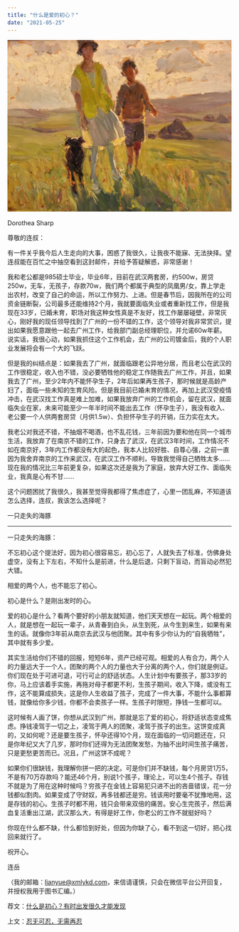 ```yaml
---
title: "什么是爱的初心？"
date: "2021-05-25"
---
```


![连岳文章](images/连岳文章picture-19.jpg)

Dorothea Sharp

  

尊敬的连叔：

  

有一件关乎我今后人生走向的大事，困惑了我很久，让我夜不能寐、无法抉择。望连叔能在百忙之中抽空看到这封邮件，并给予答疑解惑，非常感谢！

  

我和老公都是985硕士毕业，毕业6年，目前在武汉两套房，约500w，房贷250w，无车，无孩子，存款70w，我们两个都属于典型的凤凰男/女，靠上学走出农村，改变了自己的命运，所以工作努力、上进。但是春节后，因我所在的公司资金链断裂，公司最多还能维持2个月，我就要面临失业或者重新找工作，但是我现在33岁，已婚未育，职场对我这种女性真是不友好，找工作屡屡碰壁，非常灰心，刚好我的现任领导找到了广州的一份不错的工作，这个领导对我非常赏识，提出如果我愿意跟他一起去广州工作，给我部门副总经理职位，并允诺60w年薪。说实话，我很心动，如果我抓住这个工作机会，去广州的公司镀金后，我的个人职业发展将会有一个大的飞跃。

  

但是我的纠结点是：如果我去了广州，就面临跟老公异地分居，而且老公在武汉的工作很稳定，收入也不错，没必要牺牲他的稳定工作随我去广州工作，并且，如果我去了广州，至少2年内不能怀孕生子，2年后如果再生孩子，那时候就是高龄产妇了，面临一些未知的生育风险。但是我目前已婚未育的情况，再加上武汉受疫情冲击，在武汉找工作真是难上加难，如果我放弃广州的工作机会，留在武汉，就面临失业在家，未来可能至少一年半时间不能出去工作（怀孕生子），我没有收入、老公要一个人供两套房贷（月供1.5w）、负担怀孕生子的开销，压力实在太大。

  

我老公对我还不错，不抽烟不喝酒，也不乱花钱，三年前因为要和他在同一个城市生活，我放弃了在南京不错的工作，只身去了武汉，在武汉3年时间，工作情况不如在南京好，3年内工作都没有大的起色，我本人比较好胜、自尊心强，之前一直因为我舍弃南京的工作来武汉，在武汉工作不顺利，导致我觉得自己牺牲太多......现在我的情况比三年前更复杂，如果这次还是我为了家庭，放弃大好工作、面临失业，我真是心有不甘……

  

这个问题困扰了我很久，我甚至觉得我都得了焦虑症了，心里一团乱麻，不知道该怎么选择，连叔，我该怎么选择呢？

  

一只走失的海豚

  

* * *

  

一只走失的海豚：

  

不忘初心这个提法好，因为初心很容易忘，初心忘了，人就失去了标准，仿佛身处虚空，没有上下左右，不知什么是前进，什么是后退，只剩下盲动，而盲动必然犯大错。

  

相爱的两个人，也不能忘了初心。

  

初心是什么？是刚出发时的心。

  

爱的初心是什么？看两个要好的小朋友就知道，他们天天想在一起玩。两个相爱的人，就是想在一起玩一辈子，从青春到白头，从生到死，从今生到来生，如果有来生的话。就像你3年前从南京去武汉与他团聚。其中有多少你认为的“自我牺牲”，其中就有多少爱。

  

其实生活给你们不错的回报，短短6年，资产已经可观。相爱的人有合力，两个人的力量远大于一个人，团聚的两个人的力量也大于分离的两个人，你们就是例证。你们现在处于可进可退，可行可止的舒适状态。人生计划中有要孩子，那33岁的你，马上应该着手实施，再拖对母子都更不利，生孩子期间，收入下降，或没有工作，这不能算成损失，这是你人生收益了孩子，完成了一件大事，不能什么事都算钱，就像给你多少钱，你都不会卖孩子一样。生孩子时限短，挣钱一生都可以。

  

这时候有人画了饼，你想从武汉到广州，那就是忘了爱的初心，将舒适状态变成焦虑。挣钱凌驾于一切之上，凌驾于两人的团聚，凌驾于孩子的出生。这饼变成真的，又如何呢？还是要生孩子，怀孕还得10个月，现在面临的一切问题还在，只是你年纪又大了几岁，那时你们还得为无法团聚发愁，为抽不出时间生孩子痛苦，只是更愁更苦而已。况且，广州这饼不成呢？

  

如果你们很缺钱，我理解你拼一把的决定。可是你们并不缺钱，每个月房贷1万5，不是有70万存款吗？能还46个月，别说1个孩子，理论上，可以生4个孩子。存钱不就是为了用在这种时候吗？穷孩子在金钱上容易犯只进不出的吝啬错误，花一分钱都似割肉。如果变成了守财奴，再多钱都还是穷。钱该用时要毫不犹豫地用，这是存钱的初心。生孩子时都不用，钱只会带来双倍的痛苦。安心生完孩子，然后满血复活重出江湖，武汉那么大，有得是好工作，你老公的工作不就挺好吗？

  

你现在什么都不缺，什么都恰到好处，但因为你缺了心，看不到这一切好，把心找回来就行了。

  

祝开心。

  

连岳

  

（我的邮箱：lianyue@xmlykd.com，来信请谨慎，只会在微信平台公开回复，并授权我用于图书汇编。）

荐文：[什么是初心？有时出发很久才能发现](http://mp.weixin.qq.com/s?__biz=MjM5NDU0Mjk2MQ==&mid=2651638321&idx=2&sn=a804a9f5ed7e7e34171c344811ff78c4&chksm=bd7e4e2f8a09c7393542162d03979740762594e7e4f73fd0b35c5ad4fbfe8d930e4c9561912f&scene=21#wechat_redirect)  

上文：[忍无可忍，无需再忍](http://mp.weixin.qq.com/s?__biz=MjM5NDU0Mjk2MQ==&mid=2651706295&idx=1&sn=6059ec5513b0ceb4b6193855fc736206&chksm=bd7f57a98a08debfebfdfbfbf94af359f9fd0548084badc57d7a4b2766fdd50c54a7511d9949&scene=21#wechat_redirect)
